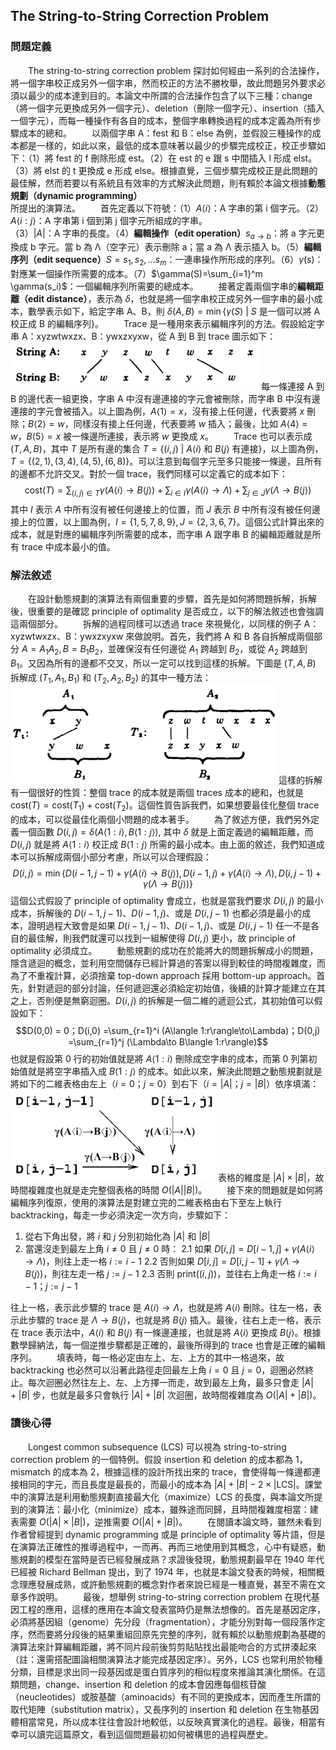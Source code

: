 ## The String-to-String Correction Problem

### 問題定義

&emsp;&emsp;The string-to-string correction problem 探討如何經由一系列的合法操作，將一個字串校正成另外一個字串，然而校正的方法不勝枚舉，故此問題另外要求必須以最少的成本達到目的。本論文中所謂的合法操作包含了以下三種：change（將一個字元更換成另外一個字元）、deletion（刪除一個字元）、insertion（插入一個字元），而每一種操作有各自的成本，整個字串轉換過程的成本定義為所有步驟成本的總和。
&emsp;&emsp;以兩個字串 A：fest 和 B：else 為例，並假設三種操作的成本都是一樣的，如此以來，最低的成本意味著以最少的步驟完成校正，校正步驟如下：（1）將 fest 的 f 刪除形成 est。（2）在 est 的 e 跟 s 中間插入 l 形成 elst。（3）將 elst 的 t 更換成 e 形成 else。根據直覺，三個步驟完成校正是此問題的最佳解，然而若要以有系統且有效率的方式解決此問題，則有賴於本論文根據<b>動態規劃（dynamic programming）</b>所提出的演算法。
&emsp;&emsp;首先定義以下符號：（1）$A\langle i\rangle$：A 字串的第 i 個字元。（2）$A\langle i:j\rangle$：A 字串第 i 個到第 j 個字元所組成的字串。（3）$|A|$：A 字串的長度。（4）<b>編輯操作（edit operation）</b>$s_{a\to b}$：將 a 字元更換成 b 字元。當 b 為 &Lambda;（空字元）表示刪除 a；當 a 為 &Lambda; 表示插入 b。（5）<b>編輯序列（edit sequence）</b>$S=s_1,s_2,...s_m$：一連串操作所形成的序列。（6）$\gamma(s)$：對應某一個操作所需要的成本。（7）$\gamma(S)=\sum_{i=1}^m \gamma(s_i)$：一個編輯序列所需要的總成本。
&emsp;&emsp;接著定義兩個字串的<b>編輯距離（edit distance）</b>，表示為 $\delta$，也就是將一個字串校正成另外一個字串的最小成本，數學表示如下，給定字串 A、B，則 $\delta(A,B)=\min\{\gamma(S)\ |\ S$ 是一個可以將 A 校正成 B 的編輯序列$\}$。
&emsp;&emsp;Trace 是一種用來表示編輯序列的方法。假設給定字串 A：xyzwtwxzx、B：ywxzxyxw，從 A 到 B 到 trace 圖示如下：
![fig1-1.png](https://github.com/b00401062/b00401062.github.io/raw/master/Computer/Design%20Strategies%20for%20Computer%20Algorithms/fig1-1.png)
每一條連接 A 到 B 的邊代表一組更換，字串 A 中沒有邊連接的字元會被刪除，而字串 B 中沒有邊連接的字元會被插入。以上圖為例，$A\langle1\rangle = x$，沒有接上任何邊，代表要將 $x$ 刪除；$B\langle2\rangle = w$，同樣沒有接上任何邊，代表要將 $w$ 插入；最後，比如 $A\langle4\rangle = w$，$B\langle5\rangle = x$ 被一條邊所連接，表示將 $w$ 更換成 $x$。
&emsp;&emsp;Trace 也可以表示成 $(T, A, B)$，其中 $T$ 是所有邊的集合 $T=\{(i,j) \ |\ A\langle i\rangle$ 和 $B\langle j\rangle$ 有連接$\}$，以上圖為例，$T = \{(2,1), (3,4), (4,5), (6,8)\}$。可以注意到每個字元至多只能接一條邊，且所有的邊都不允許交叉。對於一個 trace，我們同樣可以定義它的成本如下：$$\text{cost}(T) = \sum_{(i,j)\in T} \gamma(A\langle i\rangle\to B\langle j\rangle) + \sum_{i\in I} \gamma(A\langle i\rangle\to\Lambda) + \sum_{j\in J} \gamma(\Lambda\to B\langle j\rangle)$$其中 $I$ 表示 $A$ 中所有沒有被任何邊接上的位置，而 $J$ 表示 $B$ 中所有沒有被任何邊接上的位置，以上圖為例，$I = \{1,5,7,8,9\}, J = \{2,3,6,7\}$。這個公式計算出來的成本，就是對應的編輯序列所需要的成本，而字串 A 跟字串 B 的編輯距離就是所有 trace 中成本最小的值。

### 解法敘述

&emsp;&emsp;在設計動態規劃的演算法有兩個重要的步驟，首先是如何將問題拆解，拆解後，很重要的是確認 principle of optimality 是否成立，以下的解法敘述也會強調這兩個部分。
&emsp;&emsp;拆解的過程同樣可以透過 trace 來視覺化，以同樣的例子 A：xyzwtwxzx、B：ywxzxyxw 來做說明。首先，我們將 A 和 B 各自拆解成兩個部分 $A = A_1A_2, B = B_1B_2$，並確保沒有任何邊從 $A_1$ 跨越到 $B_2$，或從 $A_2$ 跨越到 $B_1$。又因為所有的邊都不交叉，所以一定可以找到這樣的拆解。下圖是 $(T,A,B)$ 拆解成 $(T_1,A_1,B_1)$ 和 $(T_2,A_2,B_2)$ 的其中一種方法：
![fig1-2.png](https://github.com/b00401062/b00401062.github.io/raw/master/Computer/Design%20Strategies%20for%20Computer%20Algorithms/fig1-2.png)
這樣的拆解有一個很好的性質：整個 trace 的成本就是兩個 traces 成本的總和，也就是 $\text{cost}(T) = \text{cost}(T_1) + \text{cost}(T_2)$。這個性質告訴我們，如果想要最佳化整個 trace 的成本，可以從最佳化兩個小問題的成本著手。
&emsp;&emsp;為了敘述方便，我們另外定義一個函數 $D(i,j) = \delta(A\langle1:i\rangle,B\langle1:j\rangle)$, 其中 $\delta$ 就是上面定義過的編輯距離，而 $D(i,j)$ 就是將 $A\langle1:i\rangle$ 校正成 $B\langle1:j\rangle$ 所需的最小成本。由上面的敘述，我們知道成本可以拆解成兩個小部分考慮，所以可以合理假設：$$D(i,j) = \min\{D(i-1,j-1)+\gamma(A\langle i\rangle\to B\langle j\rangle), D(i-1,j)+\gamma(A\langle i\rangle\to\Lambda), D(i,j-1)+\gamma(\Lambda\to B\langle j\rangle)\}$$這個公式假設了 principle of optimality 會成立，也就是當我們要求 $D(i,j)$ 的最小成本，拆解後的 $D(i-1,j-1)$、$D(i-1,j)$、或是 $D(i,j-1)$ 也都必須是最小的成本，證明過程大致會是如果 $D(i-1,j-1)$、$D(i-1,j)$、或是 $D(i,j-1)$ 任一不是各自的最佳解，則我們就還可以找到一組解使得 $D(i,j)$ 更小，故 principle of optimality 必須成立。
&emsp;&emsp;動態規劃的成功在於能將大的問題拆解成小的問題，隱含遞迴的概念，並利用空間儲存已經計算過的答案以得到較佳的時間複雜度，而為了不重複計算，必須捨棄 top-down approach 採用 bottom-up approach。首先，針對遞迴的部分討論，任何遞迴還必須給定初始值，後續的計算才能建立在其之上，否則便是無窮迴圈。$D(i,j)$ 的拆解是一個二維的遞迴公式，其初始值可以假設如下：$$D(0,0) = 0；D(i,0) =\sum_{r=1}^i (A\langle 1:r\rangle\to\Lambda)；D(0,j) =\sum_{r=1}^j (\Lambda\to B\langle 1:r\rangle)$$也就是假設第 0 行的初始值就是將 $A\langle 1:i\rangle$ 刪除成空字串的成本，而第 0 列第初始值就是將空字串插入成 $B\langle 1:j\rangle$ 的成本。如此以來，解決此問題之動態規劃就是將如下的二維表格由左上（$i=0；j=0$）到右下（$i=|A|；j=|B|$）依序填滿：
![fig1-3.png](https://github.com/b00401062/b00401062.github.io/raw/master/Computer/Design%20Strategies%20for%20Computer%20Algorithms/fig1-3.png)
表格的維度是 $|A|\times|B|$，故時間複雜度也就是走完整個表格的時間 $O(|A||B|)$。
&emsp;&emsp;接下來的問題就是如何將編輯序列復原，使用的演算法是對建立完的二維表格由右下至左上執行 backtracking，每走一步必須決定一次方向，步驟如下：
1. 從右下角出發，將 $i$ 和 $j$ 分別初始化為 $|A|$ 和 $|B|$
2. 當還沒走到最左上角 $i\ne0$ 且 $j\ne0$ 時：
    2.1 如果 $D[i,j] = D[i-1,j]+\gamma(A\langle i\rangle\to\Lambda)$，則往上走一格 $i := i-1$
    2.2 否則如果 $D[i,j] = D[i,j-1]+\gamma(\Lambda\to B\langle j\rangle)$，則往左走一格 $j := j-1$
    2.3 否則 print($(i,j)$)，並往右上角走一格 $i := i-1$；$j := j-1$

往上一格，表示此步驟的 trace 是 $A\langle i\rangle\to\Lambda$，也就是將 $A\langle i\rangle$ 刪除。往左一格，表示此步驟的 trace 是 $\Lambda\to B\langle j\rangle$，也就是將 $B\langle j\rangle$ 插入。最後，往右上走一格，表示在 trace 表示法中，$A\langle i\rangle$ 和 $B\langle j\rangle$ 有一條邊連接，也就是將 $A\langle i\rangle$ 更換成 $B\langle j\rangle$。根據數學歸納法，每一個逆推步驟都是正確的，最後所得到的 trace 也會是正確的編輯序列。
&emsp;&emsp;填表時，每一格必定由左上、左、上方的其中一格過來，故 backtracking 也必然可以沿著此路徑走回最左上角 $i=0$ 且 $j=0$，迴圈必然終止。每次迴圈必然往左上、左、上方擇一而走，故到最左上角，最多只會走 $|A|+|B|$ 步，也就是最多只會執行 $|A|+|B|$ 次迴圈，故時間複雜度為 $O(|A|+|B|)$。

### 讀後心得

&emsp;&emsp;Longest common subsequence (LCS) 可以視為 string-to-string correction problem 的一個特例。假設 insertion 和 deletion 的成本都為 1，mismatch 的成本為 2，根據這樣的設計所找出來的 trace，會使得每一條邊都連接相同的字元，而且長度是最長的，而最小的成本為 $|A| + |B| - 2\times|\text{LCS}|$。課堂中的演算法是利用動態規劃直接最大化（maximize）LCS 的長度，與本論文所提到的演算法：最小化（minimize）成本，雖殊途而同歸，且時間複雜度相當：建表需要 $O(|A|\times|B|)$，逆推需要 $O(|A|+|B|)$。
&emsp;&emsp;在閱讀本論文時，雖然未看到作者曾經提到 dynamic programming 或是 principle of optimality 等片語，但是在演算法正確性的推導過程中，一而再、再而三地使用到其概念，心中有疑惑，動態規劃的模型在當時是否已經發展成熟？求證後發現，動態規劃最早在 1940 年代已經被 Richard Bellman 提出，到了 1974 年，也就是本論文發表的時候，相關概念理應發展成熟，或許動態規劃的概念對作者來說已經是一種直覺，甚至不需在文章多作說明。
&emsp;&emsp;最後，想舉例 string-to-string correction problem 在現代基因工程的應用，這樣的應用在本論文發表當時仍是無法想像的。首先是基因定序，必須將基因組（genome）先分段（fragmentation），才能分別對每一個段落作定序，然而要將分段後的結果重組回原先完整的序列，就有賴於以動態規劃為基礎的演算法來計算編輯距離，將不同片段前後剪剪貼貼找出最能吻合的方式拼湊起來（註：還需搭配圖論相關演算法才能完成基因定序）。另外，LCS 也常利用於物種分類，目標是求出同一段基因或是蛋白質序列的相似程度來推論其演化關係。在這類問題，change、insertion 和 deletion 的成本會因應每個核苷酸（neucleotides）或胺基酸（aminoacids）有不同的更換成本，因而產生所謂的取代矩陣（substitution matrix），又長序列的 insertion 和 deletion 在生物基因體相當常見，所以成本往往會設計地較低，以反映真實演化的過程。最後，相當有幸可以讀完這篇原文，看到這個問題最初如何被構思的過程與歷史。

